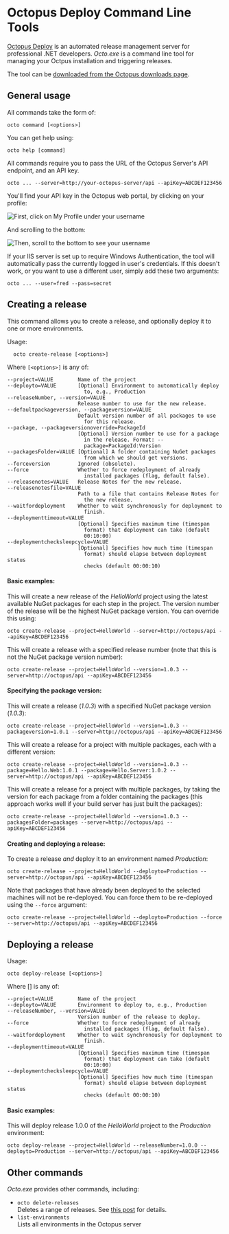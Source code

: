 # Octopus Deploy Command Line Tools

[Octopus Deploy][1] is an automated release management server for professional .NET developers.  *Octo.exe* is a command line tool for managing your Octpus installation and triggering releases. 

The tool can be [downloaded from the Octopus downloads page][2].

## General usage

All commands take the form of:

    octo command [<options>]

You can get help using:

    octo help [command]

All commands require you to pass the URL of the Octopus Server's API endpoint, and an API key. 

    octo ... --server=http://your-octopus-server/api --apiKey=ABCDEF123456

You'll find your API key in the Octopus web portal, by clicking on your profile:

![First, click on My Profile under your username](http://res.cloudinary.com/octopusdeploy/image/upload/v1366768866/2013_04_24_11_59_11_Dashboard_Octopus_ps9dhi.png)

And scrolling to the bottom:

![Then, scroll to the bottom to see your username](http://res.cloudinary.com/octopusdeploy/image/upload/v1366768867/2013_04_24_11_59_34_Configuration_Octopus_famfmz.png)

If your IIS server is set up to require Windows Authentication, the tool will automatically pass the currently logged in user's credentials. If this doesn't work, or you want to use a different user, simply add these two arguments:

    octo ... --user=fred --pass=secret

## Creating a release

This command allows you to create a release, and optionally deploy it to one or more environments. 

Usage: 

      octo create-release [<options>]

Where `[<options>]` is any of:

    --project=VALUE        Name of the project
    --deployto=VALUE       [Optional] Environment to automatically deploy
                             to, e.g., Production
    --releaseNumber, --version=VALUE
                           Release number to use for the new release.
    --defaultpackageversion, --packageversion=VALUE
                           Default version number of all packages to use
                             for this release.
    --package, --packageversionoverride=PackageId
                           [Optional] Version number to use for a package
                             in the release. Format: --
                             package=PackageId:Version
    --packagesFolder=VALUE [Optional] A folder containing NuGet packages
                             from which we should get versions.
    --forceversion         Ignored (obsolete).
    --force                Whether to force redeployment of already
                             installed packages (flag, default false).
    --releasenotes=VALUE   Release Notes for the new release.
    --releasenotesfile=VALUE
                           Path to a file that contains Release Notes for
                             the new release.
    --waitfordeployment    Whether to wait synchronously for deployment to
                             finish.
    --deploymenttimeout=VALUE
                           [Optional] Specifies maximum time (timespan
                             format) that deployment can take (default
                             00:10:00)
    --deploymentchecksleepcycle=VALUE
                           [Optional] Specifies how much time (timespan
                             format) should elapse between deployment status
                             checks (default 00:00:10)
#### Basic examples:

This will create a new release of the *HelloWorld* project using the latest available NuGet packages for each step in the project. The version number of the release will be the highest NuGet package version. You can override this using: 

    octo create-release --project=HelloWorld --server=http://octopus/api --apiKey=ABCDEF123456
    
This will create a release with a specified release number (note that this is not the NuGet package version number):

    octo create-release --project=HelloWorld --version=1.0.3 --server=http://octopus/api --apiKey=ABCDEF123456

#### Specifying the package version:

This will create a release (*1.0.3*) with a specified NuGet package version (*1.0.3*):

    octo create-release --project=HelloWorld --version=1.0.3 --packageversion=1.0.1 --server=http://octopus/api --apiKey=ABCDEF123456

This will create a release for a project with multiple packages, each with a different version:

    octo create-release --project=HelloWorld --version=1.0.3 --package=Hello.Web:1.0.1 --package=Hello.Server:1.0.2 --server=http://octopus/api --apiKey=ABCDEF123456

This will create a release for a project with multiple packages, by taking the version for each package from a folder containing the packages (this approach works well if your build server has just built the packages):

    octo create-release --project=HelloWorld --version=1.0.3 --packagesFolder=packages --server=http://octopus/api --apiKey=ABCDEF123456

#### Creating and deploying a release:

To create a release *and* deploy it to an environment named *Production*:

    octo create-release --project=HelloWorld --deployto=Production --server=http://octopus/api --apiKey=ABCDEF123456

Note that packages that have already been deployed to the selected machines will not be re-deployed. You can force them to be re-deployed using the `--force` argument:

    octo create-release --project=HelloWorld --deployto=Production --force --server=http://octopus/api --apiKey=ABCDEF123456

## Deploying a release

Usage: 

    octo deploy-release [<options>]

Where [<options>] is any of:

    --project=VALUE        Name of the project
    --deployto=VALUE       Environment to deploy to, e.g., Production
    --releaseNumber, --version=VALUE
                           Version number of the release to deploy.
    --force                Whether to force redeployment of already
                             installed packages (flag, default false).
    --waitfordeployment    Whether to wait synchronously for deployment to
                             finish.
    --deploymenttimeout=VALUE
                           [Optional] Specifies maximum time (timespan
                             format) that deployment can take (default
                             00:10:00)
    --deploymentchecksleepcycle=VALUE
                           [Optional] Specifies how much time (timespan
                             format) should elapse between deployment status
                             checks (default 00:00:10)

#### Basic examples:

This will deploy release 1.0.0 of the *HelloWorld* project to the *Production* environment:

    octo deploy-release --project=HelloWorld --releaseNumber=1.0.0 --deployto=Production --server=http://octopus/api --apiKey=ABCDEF123456

## Other commands

*Octo.exe* provides other commands, including:

 * `octo delete-releases`  
   Deletes a range of releases. See [this post](http://octopusdeploy.com/blog/deleting-releases-via-command-line) for details. 
 * `list-environments`  
   Lists all environments in the Octopus server


[1]: http://octopusdeploy.com 
[2]: http://octopusdeploy.com/downloads
